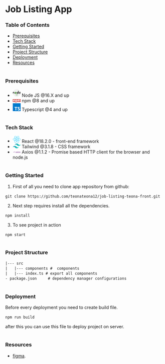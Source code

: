 # Job Listing App

### Table of Contents

- [Prerequisites](#Prerequisites)
- [Tech Stack](#Tech-Stack)
- [Getting Started](#Getting-Started)
- [Project Structure](#Project-Structure)
- [Deployment](#Deployment)
- [Resources](#Resources)

#

### Prerequisites

- <img src="readme/nodejs.png" width="25" style="top: 8px" /> Node JS @16.X and up
- <img src="readme/npm.png" width="25" style="top: 8px" /> npm @8 and up
- <img src="readme/typescript.png" width="25" style="top: 8px" /> Typescript @4 and up

#

### Tech Stack

- <img src="readme/react.png" width="25" style="top: 8px" /> React @18.2.0 - front-end framework
- <img src="readme/tailwind.png" width="25" style="top: 8px" /> Tailwind @3.1.8 - CSS framework
- <img src="readme/axios.png" width="25" style="top: 8px" /> Axios @1.1.2 - Promise based HTTP client for the browser and node.js

#

### Getting Started

1. First of all you need to clone app repository from github:

```
git clone https://github.com/teonateona12/job-listing-teona-front.git
```

2. Next step requires install all the dependencies.

```
npm install
```

3. To see project in action

```
npm start
```

#

### Project Structure

```
|--- src
|   |--- components #  components
|   |--- index.ts # export all components
- package.json     # dependency manager configurations
```

#

### Deployment

Before every deployment you need to create build file.

```
npm run build
```

after this you can use this file to deploy project on server.

#

### Resources

- [figma](https://www.figma.com/file/GH3KQieJ01Kf2bObKkmuks/job-listings-with-filtering?node-id=0%3A1&t=JvbJHUnjdcbktsGV-0).
